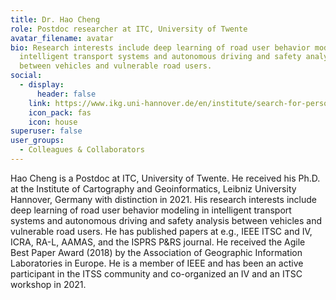 ```yaml
---
title: Dr. Hao Cheng
role: Postdoc researcher at ITC, University of Twente
avatar_filename: avatar
bio: Research interests include deep learning of road user behavior modeling in
  intelligent transport systems and autonomous driving and safety analysis
  between vehicles and vulnerable road users.
social:
  - display:
      header: false
    link: https://www.ikg.uni-hannover.de/en/institute/search-for-persons/cheng/
    icon_pack: fas
    icon: house
superuser: false
user_groups:
  - Colleagues & Collaborators
---
```

Hao Cheng is a Postdoc at ITC, University of Twente. He received his Ph.D. at the Institute of Cartography and Geoinformatics, Leibniz University Hannover, Germany with distinction in 2021.
His research interests include deep learning of road user behavior modeling in intelligent transport systems and autonomous driving and safety analysis between vehicles and vulnerable road users.
He has published papers at e.g., IEEE ITSC and IV, ICRA, RA-L, AAMAS, and the ISPRS P&RS journal. He received the Agile Best Paper Award (2018) by the Association of Geographic Information Laboratories in Europe. 
He is a member of IEEE and has been an active participant in the ITSS community and co-organized an IV and an ITSC workshop in 2021.